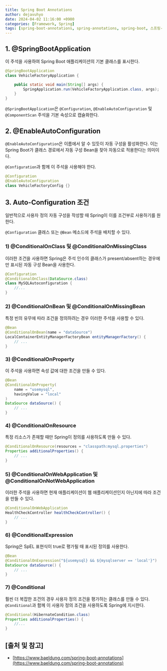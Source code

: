```yaml
---
title: Spring Boot Annotations
author: dejavuhyo
date: 2024-04-02 11:16:00 +0900
categories: [Framework, Spring]
tags: [spring-boot-annotations, spring-annotations, spring-boot, 스프링-부트-어노테이션, 스프링-어노테이션]
---
```


## 1. @SpringBootApplication
이 주석을 사용하여 Spring Boot 애플리케이션의 기본 클래스를 표시한다.

```java
@SpringBootApplication
class VehicleFactoryApplication {

    public static void main(String[] args) {
        SpringApplication.run(VehicleFactoryApplication.class, args);
    }
}
```

`@SpringBootApplication`은 `@Configuration`, `@EnableAutoConfiguration` 및 `@ComponentScan` 주석을 기본 속성으로 캡슐화한다.

## 2. @EnableAutoConfiguration
`@EnableAutoConfiguration`은 이름에서 알 수 있듯이 자동 구성을 활성화한다. 이는 Spring Boot가 클래스 경로에서 자동 구성 Bean을 찾아 자동으로 적용한다는 의미이다.

`@Configuration`과 함께 이 주석을 사용해야 한다.

```java
@Configuration
@EnableAutoConfiguration
class VehicleFactoryConfig {}
```

## 3. Auto-Configuration 조건
일반적으로 사용자 정의 자동 구성을 작성할 때 Spring이 이를 조건부로 사용하기를 원한다.

`@Configuration` 클래스 또는 `@Bean` 메소드에 주석을 배치할 수 있다.

### 1) @ConditionalOnClass 및 @ConditionalOnMissingClass
이러한 조건을 사용하면 Spring은 주석 인수의 클래스가 present/absent하는 경우에만 표시된 자동 구성 Bean을 사용한다.

```java
@Configuration
@ConditionalOnClass(DataSource.class)
class MySQLAutoconfiguration {
    //...
}
```

### 2) @ConditionalOnBean 및 @ConditionalOnMissingBean
특정 빈의 유무에 따라 조건을 정의하려는 경우 이러한 주석을 사용할 수 있다.

```java
@Bean
@ConditionalOnBean(name = "dataSource")
LocalContainerEntityManagerFactoryBean entityManagerFactory() {
    // ...
}
```

### 3) @ConditionalOnProperty
이 주석을 사용하면 속성 값에 대한 조건을 만들 수 있다.

```java
@Bean
@ConditionalOnProperty(
    name = "usemysql", 
    havingValue = "local"
)
DataSource dataSource() {
    // ...
}
```

### 4) @ConditionalOnResource
특정 리소스가 존재할 때만 Spring이 정의를 사용하도록 만들 수 있다.

```java
@ConditionalOnResource(resources = "classpath:mysql.properties")
Properties additionalProperties() {
    // ...
}
```

### 5) @ConditionalOnWebApplication 및 @ConditionalOnNotWebApplication
이러한 주석을 사용하면 현재 애플리케이션이 웹 애플리케이션인지 아닌지에 따라 조건을 만들 수 있다.

```java
@ConditionalOnWebApplication
HealthCheckController healthCheckController() {
    // ...
}
```

### 6) @ConditionalExpression
Spring은 SpEL 표현식이 true로 평가될 때 표시된 정의를 사용한다.

```java
@Bean
@ConditionalOnExpression("${usemysql} && ${mysqlserver == 'local'}")
DataSource dataSource() {
    // ...
}
```

### 7) @Conditional
훨씬 더 복잡한 조건의 경우 사용자 정의 조건을 평가하는 클래스를 만들 수 있다. `@Conditional`과 함께 이 사용자 정의 조건을 사용하도록 Spring에 지시한다.

```java
@Conditional(HibernateCondition.class)
Properties additionalProperties() {
    //...
}
```

## [출처 및 참고]
* [https://www.baeldung.com/spring-boot-annotations](https://www.baeldung.com/spring-boot-annotations)
